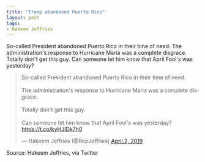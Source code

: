 ```yaml
---
title: "Trump abandoned Puerto Rico"
layout: post
tags:
- Hakeem Jeffries
---
```


So-called President abandoned Puerto Rico in their time of need. The administration's response to Hurricane Maria was a complete disgrace. Totally don't get this guy. Can someone let him know that April Fool's was yesterday?

<blockquote class="twitter-tweet"><p lang="en" dir="ltr">So-called President abandoned Puerto Rico in their time of need. <br><br>The administration's response to Hurricane Maria was a complete disgrace.<br><br>Totally don't get this guy.<br><br>Can someone let him know that April Fool's was yesterday? <a href="https://t.co/kyHJIDk7h0">https://t.co/kyHJIDk7h0</a></p>&mdash; Hakeem Jeffries (@RepJeffries) <a href="https://twitter.com/RepJeffries/status/1113109453405085702?ref_src=twsrc%5Etfw">April 2, 2019</a></blockquote> <script async src="https://platform.twitter.com/widgets.js" charset="utf-8"></script>

Source: Hakeem Jeffries, via Twitter

